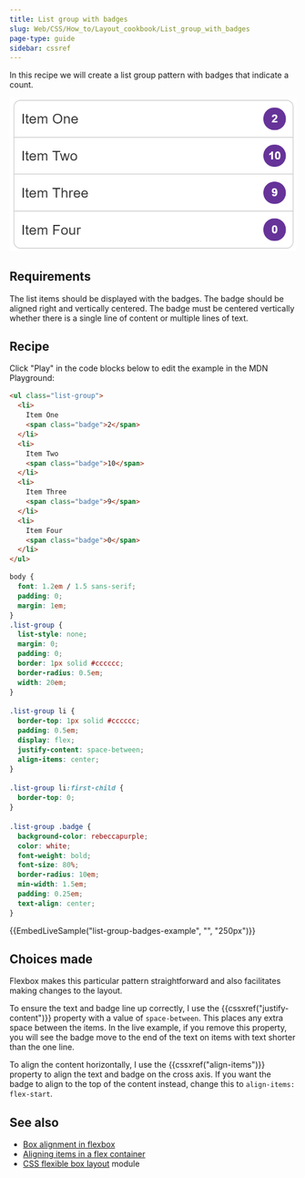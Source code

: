 ```yaml
---
title: List group with badges
slug: Web/CSS/How_to/Layout_cookbook/List_group_with_badges
page-type: guide
sidebar: cssref
---
```


In this recipe we will create a list group pattern with badges that indicate a count.

![A list of items with a badge indicating a count displayed to the right of the text.](list-group-badges.png)

## Requirements

The list items should be displayed with the badges. The badge should be aligned right and vertically centered. The badge must be centered vertically whether there is a single line of content or multiple lines of text.

## Recipe

Click "Play" in the code blocks below to edit the example in the MDN Playground:

```html live-sample___list-group-badges-example
<ul class="list-group">
  <li>
    Item One
    <span class="badge">2</span>
  </li>
  <li>
    Item Two
    <span class="badge">10</span>
  </li>
  <li>
    Item Three
    <span class="badge">9</span>
  </li>
  <li>
    Item Four
    <span class="badge">0</span>
  </li>
</ul>
```

```css live-sample___list-group-badges-example
body {
  font: 1.2em / 1.5 sans-serif;
  padding: 0;
  margin: 1em;
}
.list-group {
  list-style: none;
  margin: 0;
  padding: 0;
  border: 1px solid #cccccc;
  border-radius: 0.5em;
  width: 20em;
}

.list-group li {
  border-top: 1px solid #cccccc;
  padding: 0.5em;
  display: flex;
  justify-content: space-between;
  align-items: center;
}

.list-group li:first-child {
  border-top: 0;
}

.list-group .badge {
  background-color: rebeccapurple;
  color: white;
  font-weight: bold;
  font-size: 80%;
  border-radius: 10em;
  min-width: 1.5em;
  padding: 0.25em;
  text-align: center;
}
```

{{EmbedLiveSample("list-group-badges-example", "", "250px")}}

## Choices made

Flexbox makes this particular pattern straightforward and also facilitates making changes to the layout.

To ensure the text and badge line up correctly, I use the {{cssxref("justify-content")}} property with a value of `space-between`. This places any extra space between the items. In the live example, if you remove this property, you will see the badge move to the end of the text on items with text shorter than the one line.

To align the content horizontally, I use the {{cssxref("align-items")}} property to align the text and badge on the cross axis. If you want the badge to align to the top of the content instead, change this to `align-items: flex-start`.

## See also

- [Box alignment in flexbox](/en-US/docs/Web/CSS/CSS_box_alignment/Box_alignment_in_flexbox)
- [Aligning items in a flex container](/en-US/docs/Web/CSS/CSS_flexible_box_layout/Aligning_items_in_a_flex_container)
- [CSS flexible box layout](/en-US/docs/Web/CSS/CSS_flexible_box_layout) module
